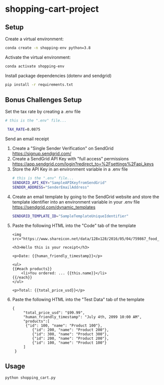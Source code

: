 # shopping-cart-project

## Setup

Create a virtual environment:

```sh
conda create -n shopping-env python=3.8
```

Activate the virtual environment:

```sh
conda activate shopping-env
```

Install package dependencies (dotenv and sendgrid)

```sh
pip install -r requirements.txt
```

## Bonus Challenges Setup

Set the tax rate by creating a .env file
```sh
# this is the ".env" file...

 TAX_RATE=0.0875
```

Send an email receipt
1. Create a "Single Sender Verification" on SendGrid
   https://signup.sendgrid.com/
2. Create a SendGrid API Key with "full access" permissions
    https://app.sendgrid.com/login?redirect_to=%2Fsettings%2Fapi_keys
3. Store the API Key in an environment variable in a .env file
    ```sh
    # this is the ".env" file...
    SENDGRID_API_KEY="SampleAPIKeyfromSendGrid"
    SENDER_ADDRESS="SenderEmailAddress"
    ```
4. Create an email template by going to the SendGrid website and store the template identifier into an environment variable in your .env file
    https://sendgrid.com/dynamic_templates
    ```sh
    SENDGRID_TEMPLATE_ID="SampleTemplateUniqueIdentifier"
    ```
5. Paste the following HTML into the "Code" tab of the template
    ```
    <img src="https://www.shareicon.net/data/128x128/2016/05/04/759867_food_512x512.png">

    <h3>Hello this is your receipt</h3>

    <p>Date: {{human_friendly_timestamp}}</p>

    <ul>
    {{#each products}}
	    <li>You ordered: ... {{this.name}}</li>
    {{/each}}
    </ul>

    <p>Total: {{total_price_usd}}</p>
    ```
6. Paste the following HTML into the "Test Data" tab of the template
   ```
   {
        "total_price_usd": "$99.99",
        "human_friendly_timestamp": "July 4th, 2099 10:00 AM",
        "products":[
         {"id": 100, "name": "Product 100"},
            {"id": 200, "name": "Product 200"},
            {"id": 300, "name": "Product 300"},
            {"id": 200, "name": "Product 200"},
            {"id": 100, "name": "Product 100"}
        ]
    }
    ```
## Usage

```sh
python shopping_cart.py
```
